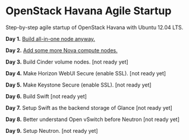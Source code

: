 OpenStack Havana Agile Startup
=============

Step-by-step agile startup of OpenStack Havana with Ubuntu 12.04 LTS.

**Day 1.** [Build all-in-one node anyway.](http://kjtanaka.github.io/havana_startup/all_in_one.html)

**Day 2.** [Add some more Nova compute nodes.](http://kjtanaka.github.io/havana_startup/add_compute.html)

**Day 3.** Build Cinder volume nodes. [not ready yet]

**Day 4.** Make Horizon WebUI Secure (enable SSL). [not ready yet]

**Day 5.** Make Keystone Secure (enable SSL). [not ready yet]

**Day 6.** Build Swift [not ready yet]

**Day 7.** Setup Swift as the backend storage of Glance [not ready yet]

**Day 8.** Better understand Open vSwitch before Neutron [not ready yet]

**Day 9.** Setup Neutron. [not ready yet]

